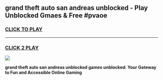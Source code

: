 
## grand theft auto san andreas unblocked - Play Unblocked Gmaes & Free #pvaoe
<h3>
<a href="https://news.freeplayer.one?title=grand_theft_auto_san_andreas_unblocked&ref=03M">CLICK TO PLAY</a></h3>
<hr>

<h3>
<a href="https://news.freeplayer.one?title=grand_theft_auto_san_andreas_unblocked&ref=03M">CLICK 2 PLAY</a>
  
</h3>

<a href="https://news.freeplayer.one?title=grand_theft_auto_san_andreas_unblocked&ref=03M"><img src="https://clearcache.store/games.png"></a>


**grand theft auto san andreas unblocked games unblocked: Your Gateway to Fun and Accessible Online Gaming**
